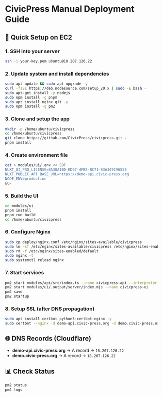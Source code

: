 # CivicPress Manual Deployment Guide

## 🚀 Quick Setup on EC2

### 1. SSH into your server

```bash
ssh -i your-key.pem ubuntu@18.207.126.22
```

### 2. Update system and install dependencies

```bash
sudo apt update && sudo apt upgrade -y
curl -fsSL https://deb.nodesource.com/setup_20.x | sudo -E bash -
sudo apt-get install -y nodejs
sudo npm install -g pnpm
sudo apt install nginx git -y
sudo npm install -g pm2
```

### 3. Clone and setup the app

```bash
mkdir -p /home/ubuntu/civicpress
cd /home/ubuntu/civicpress
git clone https://github.com/CivicPress/civicpress.git .
pnpm install
```

### 4. Create environment file

```bash
cat > modules/ui/.env << EOF
NUXT_UI_PRO_LICENSE=8A30A1BD-ED97-4FB5-8C71-B3A149C9655E
NUXT_PUBLIC_API_BASE_URL=https://demo-api.civic-press.org
NODE_ENV=production
EOF
```

### 5. Build the UI

```bash
cd modules/ui
pnpm install
pnpm run build
cd /home/ubuntu/civicpress
```

### 6. Configure Nginx

```bash
sudo cp deploy/nginx.conf /etc/nginx/sites-available/civicpress
sudo ln -sf /etc/nginx/sites-available/civicpress /etc/nginx/sites-enabled/
sudo rm -f /etc/nginx/sites-enabled/default
sudo nginx -t
sudo systemctl reload nginx
```

### 7. Start services

```bash
pm2 start modules/api/src/index.ts --name civicpress-api --interpreter tsx
pm2 start modules/ui/.output/server/index.mjs --name civicpress-ui
pm2 save
pm2 startup
```

### 8. Setup SSL (after DNS propagation)

```bash
sudo apt install certbot python3-certbot-nginx -y
sudo certbot --nginx -d demo-api.civic-press.org -d demo.civic-press.org --non-interactive --agree-tos --email m@civic-press.org
```

## 🌐 DNS Records (Cloudflare)

- **demo-api.civic-press.org** → A record → `18.207.126.22`
- **demo.civic-press.org** → A record → `18.207.126.22`

## 📊 Check Status

```bash
pm2 status
pm2 logs
```
